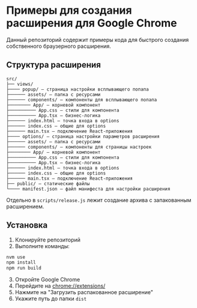 # Примеры для создания расширения для Google Chrome

Данный репозиторий содержит примеры кода для быстрого создания собственного браузерного расширения.

## Структура расширения

```
src/
├── views/
├──── popup/ — страница настройки всплывающего попапа
├────── assets/ — папка с ресурсами
├────── components/ — компоненты для всплывающего попапа
├──────── App/ — корневой компонент
├────────── App.css — стили для компонента
├────────── App.tsx — бизнес-логика
├────── index.html — точка входа в options
├────── index.css — общие для options
├────── main.tsx — подключение React-приложения
├──── options/ — страница настройки параметров расширения
├────── assets/ — папка с ресурсами
├────── components/ — компоненты для страницы настроек
├──────── App/ — корневой компонент
├────────── App.css — стили для компонента
├────────── App.tsx — бизнес-логика
├────── index.html — точка входа в options
├────── index.css — общие для options
├────── main.tsx — подключение React-приложения
├── public/ — статические файлы
└──── manifest.json — файл манифеста для настройки расширения
```

Отдельно в `scripts/release.js` лежит создание архива с запакованным расширением.

## Установка

1. Клонируйте репозиторий
2. Выполните команды:

```bash
nvm use
npm install
npm run build
```

3. Откройте Google Chrome
4. Перейдите на [chrome://extensions/](chrome://extensions/)
5. Нажмите на "Загрузить распакованное расширение"
6. Укажите путь до папки `dist`
